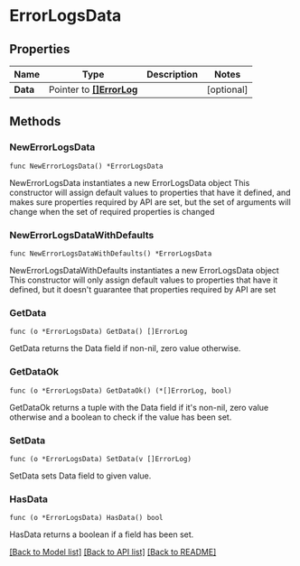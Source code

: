 # ErrorLogsData

## Properties

Name | Type | Description | Notes
------------ | ------------- | ------------- | -------------
**Data** | Pointer to [**[]ErrorLog**](ErrorLog.md) |  | [optional] 

## Methods

### NewErrorLogsData

`func NewErrorLogsData() *ErrorLogsData`

NewErrorLogsData instantiates a new ErrorLogsData object
This constructor will assign default values to properties that have it defined,
and makes sure properties required by API are set, but the set of arguments
will change when the set of required properties is changed

### NewErrorLogsDataWithDefaults

`func NewErrorLogsDataWithDefaults() *ErrorLogsData`

NewErrorLogsDataWithDefaults instantiates a new ErrorLogsData object
This constructor will only assign default values to properties that have it defined,
but it doesn't guarantee that properties required by API are set

### GetData

`func (o *ErrorLogsData) GetData() []ErrorLog`

GetData returns the Data field if non-nil, zero value otherwise.

### GetDataOk

`func (o *ErrorLogsData) GetDataOk() (*[]ErrorLog, bool)`

GetDataOk returns a tuple with the Data field if it's non-nil, zero value otherwise
and a boolean to check if the value has been set.

### SetData

`func (o *ErrorLogsData) SetData(v []ErrorLog)`

SetData sets Data field to given value.

### HasData

`func (o *ErrorLogsData) HasData() bool`

HasData returns a boolean if a field has been set.


[[Back to Model list]](HOW-TO.md#documentation-for-models) [[Back to API list]](HOW-TO.md#documentation-for-api-endpoints) [[Back to README]](HOW-TO.md)


